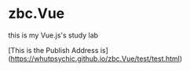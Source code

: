 # zbc.Vue
this is my Vue.js's study lab

[This is the Publish Address is] (https://whutpsychic.github.io/zbc.Vue/test/test.html)



